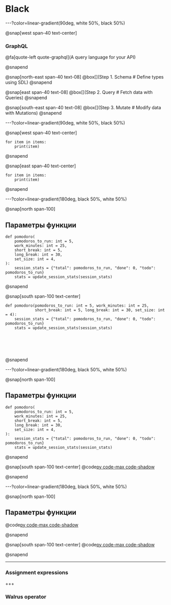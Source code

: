 # Black

---?color=linear-gradient(90deg, white 50%, black 50%)

@snap[west span-40 text-center]

### GraphQL
@fa[quote-left quote-graphql](A query language for your API)

@snapend

@snap[north-east span-40 text-08]
@box[](Step 1. Schema # Define types using SDL)
@snapend

@snap[east span-40 text-08]
@box[](Step 2. Query # Fetch data with Queries)
@snapend

@snap[south-east span-40 text-08]
@box[](Step 3. Mutate # Modify data with Mutations)
@snapend


---?color=linear-gradient(90deg, white 50%, black 50%)

@snap[west span-40 text-center]

```
for item in items:
    print(item)
```

@snapend

@snap[east span-40 text-center]

```
for item in items:
    print(item)
```
@snapend


---?color=linear-gradient(180deg, black 50%, white 50%)

@snap[north span-100]

## Параметры функции

```
def pomodoro(
    pomodoros_to_run: int = 5,
    work_minutes: int = 25,
    short_break: int = 5,
    long_break: int = 30,
    set_size: int = 4,
):
    session_stats = {"total": pomodoros_to_run, "done": 0, "todo": pomodoros_to_run}
    stats = update_session_stats(session_stats)

```

@snapend

@snap[south span-100 text-center]

```
def pomodoro(pomodoros_to_run: int = 5, work_minutes: int = 25,
             short_break: int = 5, long_break: int = 30, set_size: int = 4):
    session_stats = {"total": pomodoros_to_run, "done": 0, "todo": pomodoros_to_run}
    stats = update_session_stats(session_stats)






```

@snapend


---?color=linear-gradient(180deg, black 50%, white 50%)

@snap[north span-100]

## Параметры функции

```
def pomodoro(
    pomodoros_to_run: int = 5,
    work_minutes: int = 25,
    short_break: int = 5,
    long_break: int = 30,
    set_size: int = 4,
):
    session_stats = {"total": pomodoros_to_run, "done": 0, "todo": pomodoros_to_run}
    stats = update_session_stats(session_stats)

```

@snapend

@snap[south span-100 text-center]
@code[py code-max code-shadow](src/pomodoro.py)


@snapend


---?color=linear-gradient(180deg, black 50%, white 50%)

@snap[north span-100]

## Параметры функции

@code[py code-max code-shadow](src/pomodoro.py)

@snapend

@snap[south span-100 text-center]
@code[py code-max code-shadow](src/pomodoro.py)


@snapend



---
### Assignment expressions

+++
### Walrus operator

